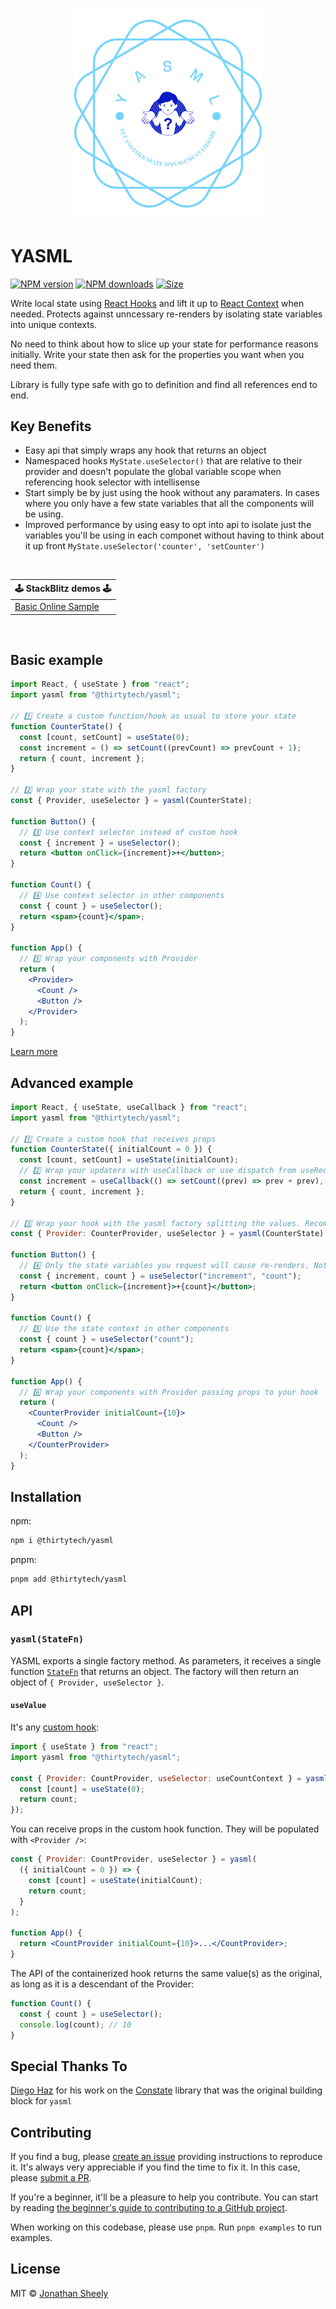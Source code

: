 <p align="center">
  <img src="https://raw.githubusercontent.com/ThirtyTech/yasml/main/public/yasml.png" alt="yasml logo" width="300" />
</p>

# YASML

<a href="https://npmjs.org/package/@thirtytech/yasml"><img alt="NPM version" src="https://img.shields.io/npm/v/@thirtytech/yasml.svg?style=flat-square"></a>
<a href="https://npmjs.org/package/@thirtytech/yasml"><img alt="NPM downloads" src="https://img.shields.io/npm/dm/@thirtytech/yasml.svg?style=flat-square"></a>
<a href="https://unpkg.com/@thirtytech/yasml"><img alt="Size" src="https://img.badgesize.io/https://unpkg.com/@thirtytech/yasml?style=flat-square"></a>

Write local state using [React Hooks](https://reactjs.org/docs/hooks-intro.html) and lift it up to [React Context](https://reactjs.org/docs/context.html) when needed. Protects against unncessary re-renders by isolating state variables into unique contexts.

No need to think about how to slice up your state for performance reasons initially. Write your state then ask for the properties you want when you need them.

Library is fully type safe with go to definition and find all references end to end.


## Key Benefits

- Easy api that simply wraps any hook that returns an object
- Namespaced hooks `MyState.useSelector()` that are relative to their provider and doesn't populate the global variable scope when referencing hook selector with intellisense
- Start simply be by just using the hook without any paramaters. In cases where you only have a few state variables that all the components will be using.
- Improved performance by using easy to opt into api to isolate just the variables you'll be using in each componet without having to think about it up front `MyState.useSelector('counter', 'setCounter')`

<br>

<table>
  <thead>
    <tr>
      <th colspan="5"><center>🕹 StackBlitz demos 🕹</center></th>
    </tr>
  </thead>
  <tbody>
    <tr>
      <td><a href="https://stackblitz.com/edit/yasml-basic?file=src/App.tsx">Basic Online Sample</a></td>
    </tr>
  </tbody>
</table>

<br>

## Basic example

```jsx
import React, { useState } from "react";
import yasml from "@thirtytech/yasml";

// 1️⃣ Create a custom function/hook as usual to store your state
function CounterState() {
  const [count, setCount] = useState(0);
  const increment = () => setCount((prevCount) => prevCount + 1);
  return { count, increment };
}

// 2️⃣ Wrap your state with the yasml factory
const { Provider, useSelector } = yasml(CounterState);

function Button() {
  // 3️⃣ Use context selector instead of custom hook
  const { increment } = useSelector();
  return <button onClick={increment}>+</button>;
}

function Count() {
  // 4️⃣ Use context selector in other components
  const { count } = useSelector();
  return <span>{count}</span>;
}

function App() {
  // 5️⃣ Wrap your components with Provider
  return (
    <Provider>
      <Count />
      <Button />
    </Provider>
  );
}
```

[Learn more](#api)

## Advanced example

```jsx
import React, { useState, useCallback } from "react";
import yasml from "@thirtytech/yasml";

// 1️⃣ Create a custom hook that receives props
function CounterState({ initialCount = 0 }) {
  const [count, setCount] = useState(initialCount);
  // 2️⃣ Wrap your updaters with useCallback or use dispatch from useReducer
  const increment = useCallback(() => setCount((prev) => prev + prev), []);
  return { count, increment };
}

// 3️⃣ Wrap your hook with the yasml factory splitting the values. Recommended to alias [Provider] for uniqueness
const { Provider: CounterProvider, useSelector } = yasml(CounterState);

function Button() {
  // 4️⃣ Only the state variables you request will cause re-renders. Note: If only using updaters then no re-renders will be caused.
  const { increment, count } = useSelector("increment", "count");
  return <button onClick={increment}>+{count}</button>;
}

function Count() {
  // 5️⃣ Use the state context in other components
  const { count } = useSelector("count");
  return <span>{count}</span>;
}

function App() {
  // 6️⃣ Wrap your components with Provider passing props to your hook
  return (
    <CounterProvider initialCount={10}>
      <Count />
      <Button />
    </CounterProvider>
  );
}
```

## Installation

npm:

```sh
npm i @thirtytech/yasml
```

pnpm:

```sh
pnpm add @thirtytech/yasml
```

## API

### `yasml(StateFn)`

YASML exports a single factory method. As parameters, it receives a single function [`StateFn`](#usevalue) that returns an object. The factory will then return an object of `{ Provider, useSelector }`.

#### `useValue`

It's any [custom hook](https://reactjs.org/docs/hooks-custom.html):

```js
import { useState } from "react";
import yasml from "@thirtytech/yasml";

const { Provider: CountProvider, useSelector: useCountContext } = yasml(() => {
  const [count] = useState(0);
  return count;
});
```

You can receive props in the custom hook function. They will be populated with `<Provider />`:

```jsx
const { Provider: CountProvider, useSelector } = yasml(
  ({ initialCount = 0 }) => {
    const [count] = useState(initialCount);
    return count;
  }
);

function App() {
  return <CountProvider initialCount={10}>...</CountProvider>;
}
```

The API of the containerized hook returns the same value(s) as the original, as long as it is a descendant of the Provider:

```jsx
function Count() {
  const { count } = useSelector();
  console.log(count); // 10
}
```

## Special Thanks To

[Diego Haz](https://github.com/diegohaz) for his work on the [Constate](https://github.com/diegohaz/constate) library that was the original building block for `yasml`

## Contributing

If you find a bug, please [create an issue](https://github.com/thirtytech/yasml/issues/new) providing instructions to reproduce it. It's always very appreciable if you find the time to fix it. In this case, please [submit a PR](https://github.com/thirtytech/yasml/pulls).

If you're a beginner, it'll be a pleasure to help you contribute. You can start by reading [the beginner's guide to contributing to a GitHub project](https://akrabat.com/the-beginners-guide-to-contributing-to-a-github-project/).

When working on this codebase, please use `pnpm`. Run `pnpm examples` to run examples.

## License

MIT © [Jonathan Sheely](https://github.com/thirtytech)
